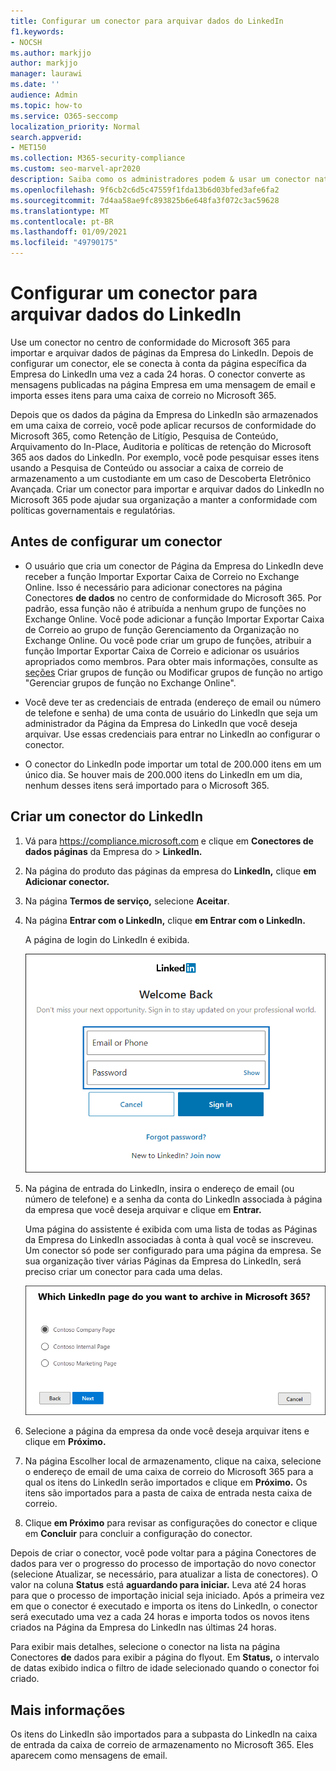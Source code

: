 ```yaml
---
title: Configurar um conector para arquivar dados do LinkedIn
f1.keywords:
- NOCSH
ms.author: markjjo
author: markjjo
manager: laurawi
ms.date: ''
audience: Admin
ms.topic: how-to
ms.service: O365-seccomp
localization_priority: Normal
search.appverid:
- MET150
ms.collection: M365-security-compliance
ms.custom: seo-marvel-apr2020
description: Saiba como os administradores podem & usar um conector nativo para importar dados de uma Página da Empresa do LinkedIn para o Microsoft 365.
ms.openlocfilehash: 9f6cb2c6d5c47559f1fda13b6d03bfed3afe6fa2
ms.sourcegitcommit: 7d4aa58ae9fc893825b6e648fa3f072c3ac59628
ms.translationtype: MT
ms.contentlocale: pt-BR
ms.lasthandoff: 01/09/2021
ms.locfileid: "49790175"
---
```

# <a name="set-up-a-connector-to-archive-linkedin-data"></a>Configurar um conector para arquivar dados do LinkedIn

Use um conector no centro de conformidade do Microsoft 365 para importar e arquivar dados de páginas da Empresa do LinkedIn. Depois de configurar um conector, ele se conecta à conta da página específica da Empresa do LinkedIn uma vez a cada 24 horas. O conector converte as mensagens publicadas na página Empresa em uma mensagem de email e importa esses itens para uma caixa de correio no Microsoft 365.

Depois que os dados da página da Empresa do LinkedIn são armazenados em uma caixa de correio, você pode aplicar recursos de conformidade do Microsoft 365, como Retenção de Litígio, Pesquisa de Conteúdo, Arquivamento do In-Place, Auditoria e políticas de retenção do Microsoft 365 aos dados do LinkedIn. Por exemplo, você pode pesquisar esses itens usando a Pesquisa de Conteúdo ou associar a caixa de correio de armazenamento a um custodiante em um caso de Descoberta Eletrônico Avançada. Criar um conector para importar e arquivar dados do LinkedIn no Microsoft 365 pode ajudar sua organização a manter a conformidade com políticas governamentais e regulatórias.

## <a name="before-you-set-up-a-connector"></a>Antes de configurar um conector

- O usuário que cria um conector de Página da Empresa do LinkedIn deve receber a função Importar Exportar Caixa de Correio no Exchange Online. Isso é necessário para adicionar conectores na página Conectores **de dados** no centro de conformidade do Microsoft 365. Por padrão, essa função não é atribuída a nenhum grupo de funções no Exchange Online. Você pode adicionar a função Importar Exportar Caixa de Correio ao grupo de função Gerenciamento da Organização no Exchange Online. Ou você pode criar um grupo de funções, atribuir a função Importar Exportar Caixa de Correio e adicionar os usuários apropriados como membros. Para obter mais informações, consulte [](https://docs.microsoft.com/Exchange/permissions-exo/role-groups#modify-role-groups) as [seções](https://docs.microsoft.com/Exchange/permissions-exo/role-groups#create-role-groups) Criar grupos de função ou Modificar grupos de função no artigo "Gerenciar grupos de função no Exchange Online".

- Você deve ter as credenciais de entrada (endereço de email ou número de telefone e senha) de uma conta de usuário do LinkedIn que seja um administrador da Página da Empresa do LinkedIn que você deseja arquivar. Use essas credenciais para entrar no LinkedIn ao configurar o conector.

- O conector do LinkedIn pode importar um total de 200.000 itens em um único dia. Se houver mais de 200.000 itens do LinkedIn em um dia, nenhum desses itens será importado para o Microsoft 365.

## <a name="create-a-linkedin-connector"></a>Criar um conector do LinkedIn

1. Vá para <https://compliance.microsoft.com> e clique em **Conectores de dados páginas** da Empresa do  >  **LinkedIn.**

2. Na página do produto das páginas da empresa do **LinkedIn,** clique **em Adicionar conector.**

3. Na página **Termos de serviço,** selecione **Aceitar**.

4. Na página **Entrar com o LinkedIn,** clique **em Entrar com o LinkedIn.**

   A página de login do LinkedIn é exibida.

   ![Página de login do LinkedIn](../media/LinkedInSigninPage.png)

5. Na página de entrada do LinkedIn, insira o endereço de email (ou número de telefone) e a senha da conta do LinkedIn associada à página da empresa que você deseja arquivar e clique em **Entrar.**

   Uma página do assistente é exibida com uma lista de todas as Páginas da Empresa do LinkedIn associadas à conta à qual você se inscreveu. Um conector só pode ser configurado para uma página da empresa. Se sua organização tiver várias Páginas da Empresa do LinkedIn, será preciso criar um conector para cada uma delas.

   ![Uma página com uma lista de Páginas da Empresa do LinkedIn é exibida](../media/LinkedInSelectCompanyPage.png)

6. Selecione a página da empresa da onde você deseja arquivar itens e clique em **Próximo.**

7. Na  página Escolher local de armazenamento, clique na caixa, selecione o endereço de email de uma caixa de correio do Microsoft 365 para a qual os itens do LinkedIn serão importados e clique em **Próximo.** Os itens são importados para a pasta de caixa de entrada nesta caixa de correio.

8. Clique **em Próximo** para revisar as configurações do conector e clique em **Concluir** para concluir a configuração do conector.

Depois de criar o conector, você  pode voltar para a página Conectores de dados  para ver o progresso do processo de importação do novo conector (selecione Atualizar, se necessário, para atualizar a lista de conectores). O valor na coluna **Status** está **aguardando para iniciar.** Leva até 24 horas para que o processo de importação inicial seja iniciado. Após a primeira vez em que o conector é executado e importa os itens do LinkedIn, o conector será executado uma vez a cada 24 horas e importa todos os novos itens criados na Página da Empresa do LinkedIn nas últimas 24 horas.

Para exibir mais detalhes, selecione o conector na lista na página Conectores **de** dados para exibir a página do flyout. Em **Status,** o intervalo de datas exibido indica o filtro de idade selecionado quando o conector foi criado.

## <a name="more-information"></a>Mais informações

Os itens do LinkedIn são importados para a subpasta do LinkedIn na caixa de entrada da caixa de correio de armazenamento no Microsoft 365. Eles aparecem como mensagens de email.
